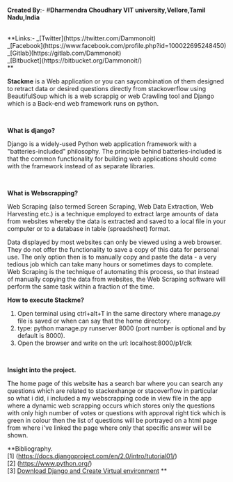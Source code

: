 **Created By**:- 
#**Dharmendra Choudhary
             VIT university,Vellore,Tamil Nadu,India**

<br/>
**Links:-   
_[Twitter](https://twitter.com/Dammonoit)  <br/>
_[Facebook](https://www.facebook.com/profile.php?id=100022695248450) <br/>
_[Gitlab](https://gitlab.com/Dammonoit)  <br/>
_[Bitbucket](https://bitbucket.org/Dammonoit/)  <br/>
**
<br/>

**Stackme** is a Web application or you can saycombination of them designed to retract data or desired questions directly from stackoverflow using BeautifulSoup which is a web scrappig or web Crawling tool and Django which is a Back-end web framework runs on python.

<br/>                                                    

**What is django?**

Django is a widely-used Python web application framework with a "batteries-included" philosophy. The principle behind batteries-included is that the common functionality for building web applications should come with the framework instead of as separate libraries.

<br/>                                                   
                                                    
**What is Webscrapping?**

Web Scraping (also termed Screen Scraping, Web Data Extraction, Web Harvesting etc.) is a technique employed to extract large amounts of data from websites whereby the data is extracted and saved to a local file in your computer or to a database in table (spreadsheet) format.

Data displayed by most websites can only be viewed using a web browser. They do not offer the functionality to save a copy of this data for personal use. The only option then is to manually copy and paste the data - a very tedious job which can take many hours or sometimes days to complete. Web Scraping is the technique of automating this process, so that instead of manually copying the data from websites, the Web Scraping software will perform the same task within a fraction of the time.
<br/>
                                                 
**How to execute Stackme?**

1. Open terminal using ctrl+alt+T in the same directory where manage.py file is saved or when can say that the home directory.
2. type: python manage.py runserver 8000   (port number is optional and by default is 8000).
3. Open the browser and write on the url: localhost:8000/p1/clk 
<br/>
                                                 

**Insight into the project.**

The home page of this website has a search bar where you can search any questions which are related to stackexhange or stacoverflow in particular so what i did, i included a my webscrapping code in view file in the app where a dynamic web scrapping occurs which stores only the questions with only high number of votes or questions with approval right tick which is green in colour then the list of questions will be portrayed on a html page from where i've linked the page where only that specific answer will be shown.

**Bibliography.<br/>
[1] (https://docs.djangoproject.com/en/2.0/intro/tutorial01/)  <br/>
[2] (https://www.python.org/)   <br/>
[3] [Download Django and Create Virtual environment](https://www.howtoforge.com/tutorial/how-to-install-django-on-ubuntu/) **<br/>

